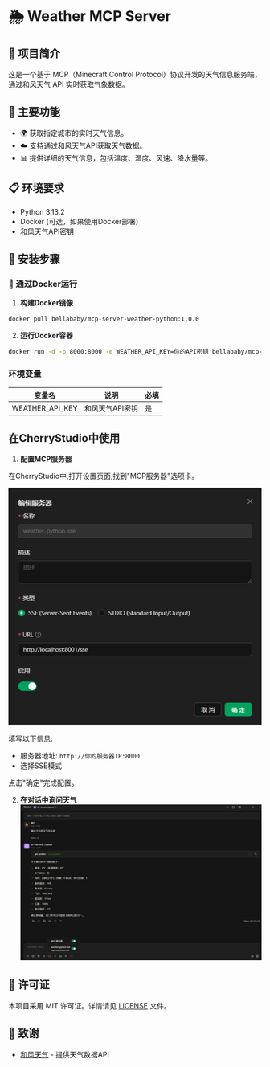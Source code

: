 # 🌦️ Weather MCP Server

## 📖 项目简介
这是一个基于 MCP（Minecraft Control Protocol）协议开发的天气信息服务端，通过和风天气 API 实时获取气象数据。

## 🚀 主要功能
- 🌍 获取指定城市的实时天气信息。
- ☁️ 支持通过和风天气API获取天气数据。
- 📊 提供详细的天气信息，包括温度、湿度、风速、降水量等。

## 📋 环境要求
- Python 3.13.2
- Docker (可选，如果使用Docker部署)
- 和风天气API密钥

## 🔧 安装步骤

### 🐳 通过Docker运行

1. **构建Docker镜像**
```bash
docker pull bellababy/mcp-server-weather-python:1.0.0
```

2. **运行Docker容器**
```bash
docker run -d -p 8000:8000 -e WEATHER_API_KEY=你的API密钥 bellababy/mcp-server-weather-python:1.0.0
```

### 环境变量
| 变量名 | 说明 | 必填 |
|--------|------|------|
| WEATHER_API_KEY | 和风天气API密钥 | 是 |

## 在CherryStudio中使用

1. **配置MCP服务器**

在CherryStudio中,打开设置页面,找到"MCP服务器"选项卡。

![MCP服务器设置](images/PixPin_2025-03-18_10-09-05.png)

填写以下信息:
- 服务器地址: `http://你的服务器IP:8000`
- 选择SSE模式

点击"确定"完成配置。


2. **在对话中询问天气**
![MCP服务器设置](images/PixPin_2025-03-18_10-10-07.png)


## 📄 许可证
本项目采用 MIT 许可证。详情请见 [LICENSE](LICENSE) 文件。

## 🙏 致谢
- [和风天气](https://www.qweather.com/) - 提供天气数据API